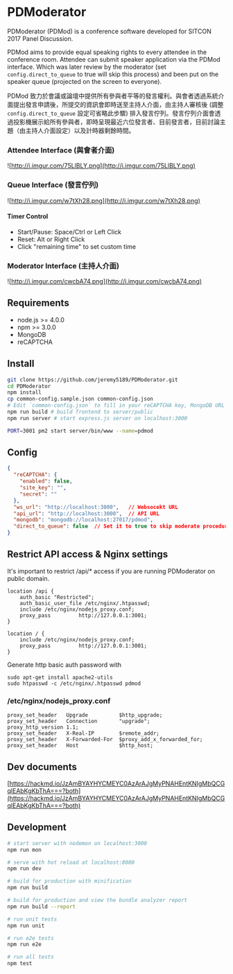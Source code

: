 # PDModerator

PDModerator (PDMod) is a conference software developed for SITCON 2017 Panel Discussion. 

PDMod aims to provide equal speaking rights to every attendee in the conference room. Attendee can submit speaker application via the PDMod interface. Which was later review by the moderator (set `config.direct_to_queue` to true will skip this process) and been put on the speaker queue (projected on the screen to everyone).

PDMod 致力於會議或論壇中提供所有參與者平等的發言權利。與會者透過系統介面提出發言申請後，所提交的資訊會即時送至主持人介面，由主持人審核後 (調整 `config.direct_to_queue` 設定可省略此步驟) 排入發言佇列。發言佇列介面會透過投影機展示給所有參與者，即時呈現最近六位發言者、目前發言者，目前討論主題（由主持人介面設定）以及計時器剩餘時間。

### Attendee Interface (與會者介面)

![http://i.imgur.com/75LlBLY.png](http://i.imgur.com/75LlBLY.png)

### Queue Interface (發言佇列)

![http://i.imgur.com/w7tXh28.png](http://i.imgur.com/w7tXh28.png)

#### Timer Control 

- Start/Pause: Space/Ctrl or Left Click
- Reset: Alt or Right Click
- Click "remaining time" to set custom time

### Moderator Interface (主持人介面)

![http://i.imgur.com/cwcbA74.png](http://i.imgur.com/cwcbA74.png)

## Requirements

- node.js >= 4.0.0
- npm >= 3.0.0
- MongoDB
- reCAPTCHA

## Install

```bash
git clone https://github.com/jeremy5189/PDModerator.git
cd PDModerator
npm install
cp common-config.sample.json common-config.json
# Edit `common-config.json` to fill in your reCAPTCHA key, MongoDB URL and site url.
npm run build # build frontend to server/public
npm run server # start express.js server on localhost:3000

PORT=3001 pm2 start server/bin/www --name=pdmod
```

## Config

```json
{
  "reCAPTCHA": {
    "enabled": false,
    "site_key": "",
    "secret": ""
  },
  "ws_url": "http://localhost:3000",   // Websocekt URL
  "api_url": "http://localhost:3000",  // API URL
  "mongodb": "mongodb://localhost:27017/pdmod", 
  "direct_to_queue": false  // Set it to true to skip moderate procedure
}
```

## Restrict API access & Nginx settings

It's important to restrict /api/* access if you are running PDModerator on public domain.

```
location /api {
    auth_basic "Restricted";
    auth_basic_user_file /etc/nginx/.htpasswd;
    include /etc/nginx/nodejs_proxy.conf;
    proxy_pass         http://127.0.0.1:3001;
}

location / {
    include /etc/nginx/nodejs_proxy.conf;
    proxy_pass         http://127.0.0.1:3001;
}
```

Generate http basic auth password with 

```
sudo apt-get install apache2-utils
sudo htpasswd -c /etc/nginx/.htpasswd pdmod
```

### /etc/nginx/nodejs_proxy.conf

```
proxy_set_header   Upgrade          $http_upgrade;
proxy_set_header   Connection       "upgrade";
proxy_http_version 1.1;
proxy_set_header   X-Real-IP        $remote_addr;
proxy_set_header   X-Forwarded-For  $proxy_add_x_forwarded_for;
proxy_set_header   Host             $http_host;
```

## Dev documents

[https://hackmd.io/JzAmBYAYHYCMEYC0AzArAJgMyPNAHEntKNIgMbQCGqlEAbKgKbThA===?both](https://hackmd.io/JzAmBYAYHYCMEYC0AzArAJgMyPNAHEntKNIgMbQCGqlEAbKgKbThA===?both)

## Development

``` bash
# start server with nodemon on localhost:3000
npm run mon

# serve with hot reload at localhost:8080
npm run dev

# build for production with minification
npm run build

# build for production and view the bundle analyzer report
npm run build --report

# run unit tests
npm run unit

# run e2e tests
npm run e2e

# run all tests
npm test
```
